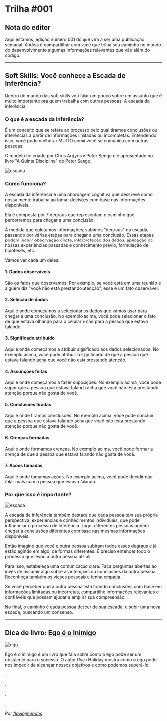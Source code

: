 # Trilha #001


## Nota do editor

Aqui estamos, edição número 001 do que virá a ser uma publicação semanal. A ideia é compartilhar com você que trilha seu caminho no mundo do desenvolvimento algumas informações relevantes que vão além do código.

----


## Soft Skills: Você conhece a Escada de Inferência?

Dentro do mundo das soft skills vou falar um pouco sobre um assunto que é muito importante pra quem trabalha com outras pessoas. A escada da inferência.

### O que é a escada da inferência?

É um conceito que se refere ao processo pelo qual tiramos conclusões ou inferências a partir de informações limitadas ou incompletas. Entendendo isso, você pode melhorar MUITO como você se comunica com outras pessoas.

O modelo foi criado por Chris Argyris e Peter Senge e é apresentado no livro "A Quinta Disciplina" de Peter Senge.

![escada](https://pbs.twimg.com/media/FwujcRcWcAEMZNG?format=png&name=medium)

### Como funciona?

A escada da inferência é uma abordagem cognitiva que descreve como nossa mente trabalha ao tomar decisões com base nas informações disponíveis.

Ela é composta por 7 degraus que representam o caminho que percorremos para chegar a uma conclusão. 

À medida que coletamos informações, subimos "degraus" na escada, passando por várias etapas para chegar a uma conclusão. Essas etapas podem incluir observação direta, interpretação dos dados, aplicação de nossas experiências passadas e conhecimento prévio, formulação de hipóteses, etc.

Vamos ver cada um deles:

#### 1. Dados observáveis

São os fatos que observamos. Por exemplo, se você está em uma reunião e alguém diz "você não está prestando atenção", esse é um fato observável.

#### 2. Seleção de dados

Aqui é onde começamos a selecionar os dados que vamos usar para chegar a uma conclusão. No exemplo acima, você pode selecionar o fato de que estava olhando para o celular e não para a pessoa que estava falando.

#### 3. Significado atribuído

Aqui é onde começamos a atribuir significado aos dados selecionados. No exemplo acima, você pode atribuir o significado de que a pessoa que estava falando acha que você não está prestando atenção.

#### 4. Assunções feitas

Aqui é onde começamos a fazer suposições. No exemplo acima, você pode supor que a pessoa que estava falando acha que você não está prestando atenção porque não gosta de você.

#### 5. Conclusões tiradas

Aqui é onde tiramos conclusões. No exemplo acima, você pode concluir que a pessoa que estava falando acha que você não está prestando atenção porque não gosta de você.

#### 6. Crenças formadas

Aqui é onde formamos crenças. No exemplo acima, você pode formar a crença de que a pessoa que estava falando não gosta de você.

#### 7. Ações tomadas

Aqui é onde tomamos ações. No exemplo acima, você pode decidir não falar mais com a pessoa que estava falando.

### Por que isso é importante?

![escada](https://pbs.twimg.com/media/FwuhQxBWIAAirhV?format=jpg&name=medium)

A escada de inferência também destaca que cada pessoa tem sua própria perspectiva, experiências e conhecimentos individuais, que pode influenciar o processo de inferência. Logo, diferentes pessoas podem chegar a conclusões diferentes com base nas mesmas informações disponíveis.

Então imagine que você e outra pessoa subiram todos esses degraus e já estão agindo em algo, de formas diferentes. É preciso entender todo o processo que levou a outra pessoa até ali.

Para isso, estabeleça uma comunicação clara. Faça perguntas abertas ao invés de assumir algo sobre as intenções ou conclusões da outra pessoa. Reconheça também os vieses pessoais e tenha empatia.

Se você perceber que a outra pessoa está tirando conclusões com base em informações limitadas ou incorretas, compartilhe informações relevantes e confiáveis que possam ajudar a ampliar sua compreensão.

No final, o caminho é cada pessoa descer da sua escada, e subir uma nova escada, buscando um consenso.



---

## Dica de livro: [Ego é o Inimigo](https://amzn.to/3Qu4nUJ)

![ego](https://m.media-amazon.com/images/I/61wr4eRbOUL._SY522_.jpg)

Ego é o inimigo é um livro que fala sobre como o ego pode ser um obstáculo para o sucesso. O autor Ryan Holiday mostra como o ego pode nos impedir de alcançar nossos objetivos e como podemos superá-lo.

.

.

.

.



_Por [flaviojmendes](https://youtube.com/flaviojmendes)_
